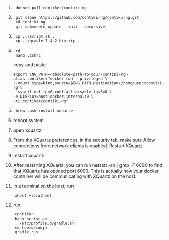 1. ```
    docker pull contiker/contiki-ng
    ```

2. ```
    git clone https://github.com/contiki-ng/contiki-ng.git
    cd contiki-ng
    git submodule update --init --recursive 
    ```
3. ```
    cp ../script.sh .
    cp ../gradle-7.4.2-bin.zip .
    ```
4. ```
    cd
    nano .zshrc
    ```
    copy and paste
    ```
    export CNG_PATH=<absolute-path-to-your-contiki-ng>
    alias contiker="docker run --privileged \
    --mount type=bind,source=$CNG_PATH,destination=/home/user/contiki-ng \
    --sysctl net.ipv6.conf.all.disable_ipv6=0 \
    -e DISPLAY=host.docker.internal:0 \
    -ti contiker/contiki-ng"
    ```
5. ```
    brew cask install xquartz
    ```
6. reboot system
7. open xquartz
8. From the XQuartz preferences, in the security tab, make sure Allow connections from network clients is enabled. Restart XQuartz.
9. restart xquartz
10. After restarting XQuartz, you can run netstat -an | grep -F 6000 to find that XQuartz has opened port 6000. This is actually how your docker container will be communicating with XQuartz on the host.
11. In a terminal on the host, run 
```
    xhost +localhost
```
12. run
```
    contiker
    bash script.sh
    . /etc/profile.d/gradle.sh
    cd tools/cooja
    gradle run
```